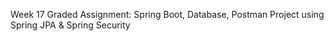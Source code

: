 Week 17 Graded Assignment: Spring Boot, Database, Postman Project using Spring JPA & Spring Security
